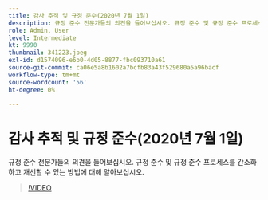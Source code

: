 ```yaml
---
title: 감사 추적 및 규정 준수(2020년 7월 1일)
description: 규정 준수 전문가들의 의견을 들어보십시오. 규정 준수 및 규정 준수 프로세스를 간소화하고 개선할 수 있는 방법에 대해 알아보십시오.
role: Admin, User
level: Intermediate
kt: 9990
thumbnail: 341223.jpeg
exl-id: d1574096-e6b0-4d05-8877-fbc093710a61
source-git-commit: ca06e5a8b1602a7bcfb83a43f529680a5a96bacf
workflow-type: tm+mt
source-wordcount: '56'
ht-degree: 0%

---
```


# 감사 추적 및 규정 준수(2020년 7월 1일)

규정 준수 전문가들의 의견을 들어보십시오. 규정 준수 및 규정 준수 프로세스를 간소화하고 개선할 수 있는 방법에 대해 알아보십시오.

>[!VIDEO](https://video.tv.adobe.com/v/341223/?quality=12&learn=on)
